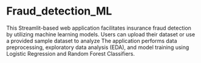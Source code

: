# Fraud_detection_ML
This Streamlit-based web application facilitates insurance fraud detection by utilizing machine learning models. Users can upload their dataset or use a provided sample dataset to analyze  The application performs data preprocessing, exploratory data analysis (EDA), and model training using Logistic Regression and Random Forest Classifiers.
